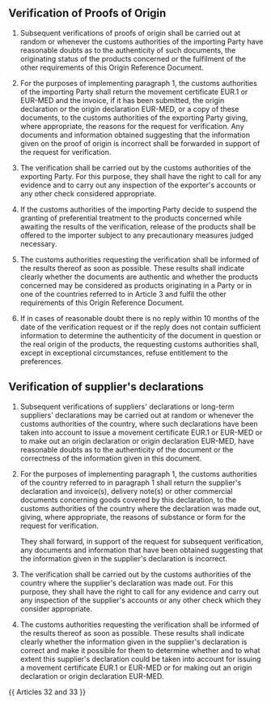 ## Verification of Proofs of Origin

1. Subsequent verifications of proofs of origin shall be carried out at random or whenever the customs authorities of the importing Party have reasonable doubts as to the authenticity of such documents, the originating status of the products concerned or the fulfilment of the other requirements of this Origin Reference Document.

2. For the purposes of implementing paragraph 1, the customs authorities of the importing Party shall return the movement certificate EUR.1 or EUR-MED and the invoice, if it has been submitted, the origin declaration or the origin declaration EUR-MED, or a copy of these documents, to the customs authorities of the exporting Party giving, where appropriate, the reasons for the request for verification. Any documents and information obtained suggesting that the information given on the proof of origin is incorrect shall be forwarded in support of the request for verification.

3. The verification shall be carried out by the customs authorities of the exporting Party. For this purpose, they shall have the right to call for any evidence and to carry out any inspection of the exporter's accounts or any other check considered appropriate.

4. If the customs authorities of the importing Party decide to suspend the granting of preferential treatment to the products concerned while awaiting the results of the verification, release of the products shall be offered to the importer subject to any precautionary measures judged necessary.

5. The customs authorities requesting the verification shall be informed of the results thereof as soon as possible. These results shall indicate clearly whether the documents are authentic and whether the products concerned may be considered as products originating in a Party or in one of the countries referred to in Article 3 and fulfil the other requirements of this Origin Reference Document.

6. If in cases of reasonable doubt there is no reply within 10 months of the date of the verification request or if the reply does not contain sufficient information to determine the authenticity of the document in question or the real origin of the products, the requesting customs authorities shall, except in exceptional circumstances, refuse entitlement to the preferences.

## Verification of supplier's declarations


1. Subsequent verifications of suppliers' declarations or long-term suppliers' declarations may be carried out at random or whenever the customs authorities of the country, where such declarations have been taken into account to issue a movement certificate EUR.1 or EUR-MED or to make out an origin declaration or origin declaration EUR-MED, have reasonable doubts as to the authenticity of the document or the correctness of the information given in this document.

2. For the purposes of implementing paragraph 1, the customs authorities of the country referred to in paragraph 1 shall return the supplier's declaration and invoice(s), delivery note(s) or other commercial documents concerning goods covered by this declaration, to the customs authorities of the country where the declaration was made out, giving, where appropriate, the reasons of substance or form for the request for verification.

    They shall forward, in support of the request for subsequent verification, any documents and information that have been obtained suggesting that the information given in the supplier's declaration is incorrect.

3. The verification shall be carried out by the customs authorities of the country where the supplier's declaration was made out. For this purpose, they shall have the right to call for any evidence and carry out any inspection of the supplier's accounts or any other check which they consider appropriate.

4. The customs authorities requesting the verification shall be informed of the results thereof as soon as possible. These results shall indicate clearly whether the information given in the supplier's declaration is correct and make it possible for them to determine whether and to what extent this supplier's declaration could be taken into account for issuing a movement certificate EUR.1 or EUR-MED or for making out an origin declaration or origin declaration EUR-MED.

{{ Articles 32 and 33 }}
